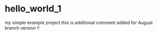 # hello_world_1
my simple example project
this is additional comment added for August branch version !!
